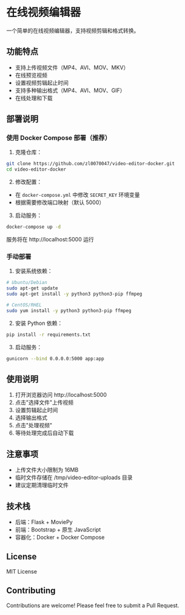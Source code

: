 # 在线视频编辑器

一个简单的在线视频编辑器，支持视频剪辑和格式转换。

## 功能特点

- 支持上传视频文件（MP4、AVI、MOV、MKV）
- 在线预览视频
- 设置视频剪辑起止时间
- 支持多种输出格式（MP4、AVI、MOV、GIF）
- 在线处理和下载

## 部署说明

### 使用 Docker Compose 部署（推荐）

1. 克隆仓库：
```bash
git clone https://github.com/zl0070047/video-editor-docker.git
cd video-editor-docker
```

2. 修改配置：
- 在 `docker-compose.yml` 中修改 `SECRET_KEY` 环境变量
- 根据需要修改端口映射（默认 5000）

3. 启动服务：
```bash
docker-compose up -d
```

服务将在 http://localhost:5000 运行

### 手动部署

1. 安装系统依赖：
```bash
# Ubuntu/Debian
sudo apt-get update
sudo apt-get install -y python3 python3-pip ffmpeg

# CentOS/RHEL
sudo yum install -y python3 python3-pip ffmpeg
```

2. 安装 Python 依赖：
```bash
pip install -r requirements.txt
```

3. 启动服务：
```bash
gunicorn --bind 0.0.0.0:5000 app:app
```

## 使用说明

1. 打开浏览器访问 http://localhost:5000
2. 点击"选择文件"上传视频
3. 设置剪辑起止时间
4. 选择输出格式
5. 点击"处理视频"
6. 等待处理完成后自动下载

## 注意事项

- 上传文件大小限制为 16MB
- 临时文件存储在 /tmp/video-editor-uploads 目录
- 建议定期清理临时文件

## 技术栈

- 后端：Flask + MoviePy
- 前端：Bootstrap + 原生 JavaScript
- 容器化：Docker + Docker Compose

## License

MIT License

## Contributing

Contributions are welcome! Please feel free to submit a Pull Request. 